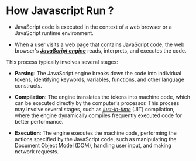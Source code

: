 # How Javascript Run ?

- JavaScript code is executed in the context of a web browser or a JavaScript runtime environment.

- When a user visits a web page that contains JavaScript code, the web browser's <b>*[JavaScript engine](#javascript-engine)*</b> reads, interprets, and executes the code.

This process typically involves several stages:

- <b>Parsing</b>: The JavaScript engine breaks down the code into individual tokens, identifying keywords, variables, functions, and other language constructs.

- <b>Compilation</b>: The engine translates the tokens into machine code, which can be executed directly by the computer's processor. This process may involve several stages, such as *[just-in-time](#jit-just-in-time-compilation)* (JIT) compilation, where the engine dynamically compiles frequently executed code for better performance.

- <b>Execution</b>: The engine executes the machine code, performing the actions specified by the JavaScript code, such as manipulating the Document Object Model (DOM), handling user input, and making network requests.


